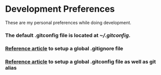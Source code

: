 # Development Preferences

These are my personal preferences while doing development.

### The default .gitconfig file is located at *~/.gitconfig*.

### [Reference article](http://digitalfortress.tech/tricks/creating-a-global-gitignore/) to setup a **global .gitignore** file

### [Reference article](https://digitalfortress.tech/tutorial/create-global-gitconfig-git-alias/) to setup a **global .gitconfig** file as well as **git alias**
